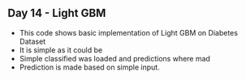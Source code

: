 ## Day 14 - Light GBM
- This code shows basic implementation of Light GBM on Diabetes Dataset
- It is simple as it could be
- Simple classified was loaded and predictions where mad
- Prediction is made based on simple input.